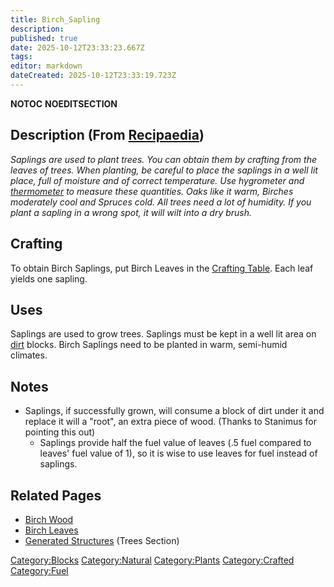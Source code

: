 ```yaml
---
title: Birch_Sapling
description: 
published: true
date: 2025-10-12T23:33:23.667Z
tags: 
editor: markdown
dateCreated: 2025-10-12T23:33:19.723Z
---
```


__NOTOC__ __NOEDITSECTION__

## Description (From [Recipaedia](Recipaedia "wikilink"))

*Saplings are used to plant trees. You can obtain them by crafting from
the leaves of trees. When planting, be careful to place the saplings in
a well lit place, full of moisture and of correct temperature. Use
hygrometer and [thermometer](thermometer "wikilink") to measure these
quantities. Oaks like it warm, Birches moderately cool and Spruces cold.
All trees need a lot of humidity. If you plant a sapling in a wrong
spot, it will wilt into a dry brush.*

## Crafting

To obtain Birch Saplings, put Birch Leaves in the [Crafting
Table](Crafting_Table "wikilink"). Each leaf yields one sapling. 

## Uses

Saplings are used to grow trees. Saplings must be kept in a well lit
area on [dirt](dirt "wikilink") blocks. Birch Saplings need to be
planted in warm, semi-humid climates.

## Notes

  - Saplings, if successfully grown, will consume a block of dirt under
    it and replace it will a "root", an extra piece of wood. (Thanks to
    Stanimus for pointing this out)
      - Saplings provide half the fuel value of leaves (.5 fuel compared
        to leaves' fuel value of 1), so it is wise to use leaves for
        fuel instead of saplings.

## Related Pages

  - [Birch Wood](Birch_Wood "wikilink")
  - [Birch Leaves](Birch_Leaves "wikilink")
  - [Generated Structures](Generated_Structures "wikilink") (Trees
    Section) 

[Category:Blocks](Category:Blocks "wikilink")
[Category:Natural](Category:Natural "wikilink")
[Category:Plants](Category:Plants "wikilink")
[Category:Crafted](Category:Crafted "wikilink")
[Category:Fuel](Category:Fuel "wikilink")